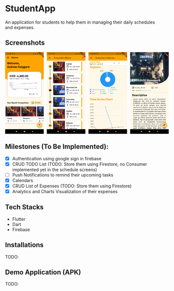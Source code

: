 # StudentApp

An application for students to help them in managing their daily schedules and expenses.

## Screenshots

<div style="display: flex; align-items: flex-start; justify-content: flex-start;">
  <img src="screenshots/1.jpg" width="25%">
  <img style="margin-left: 10px;" src="screenshots/2.jpg" width="25%">
  <img style="margin-left: 10px;" src="screenshots/3.jpg" width="25%">
  <img style="margin-left: 10px;" src="screenshots/4.jpg" width="25%">
</div>

## Milestones (To Be Implemented):

- [x] Authentication using google sign in firebase
- [x] CRUD TODO List (TODO: Store them using Firestore, no Consumer<T> implemented yet in the schedule screens)
- [ ] Push Notifications to remind their upcoming tasks
- [x] Calendars
- [x] CRUD List of Expenses (TODO: Store them using Firestore)
- [x] Analytics and Charts Visualization of their expenses

## Tech Stacks

- Flutter
- Dart
- Firebase

## Installations

TODO:

## Demo Application (APK)

TODO:
